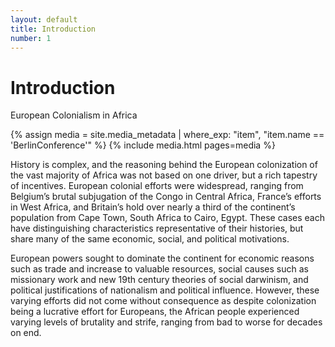 ```yaml
---
layout: default
title: Introduction 
number: 1
---
```

# Introduction
European Colonialism in Africa

{% assign media = site.media_metadata | where_exp: "item", "item.name == 'BerlinConference'" %}
{% include media.html pages=media %}


History is complex, and the reasoning behind the European colonization of the vast majority of Africa was not based on one driver, but a rich tapestry of incentives. European colonial efforts were widespread, ranging from Belgium’s brutal subjugation of the Congo in Central Africa, France’s efforts in West Africa, and Britain’s hold over nearly a third of the continent’s population from Cape Town, South Africa to Cairo, Egypt. These cases each have distinguishing characteristics representative of their histories, but share many of the same economic, social, and political motivations. 

European powers sought to dominate the continent for economic reasons such as trade and increase to valuable resources, social causes such as missionary work and new 19th century theories of social darwinism, and political justifications of nationalism and political influence. However, these varying efforts did not come without consequence as despite colonization being a lucrative effort for Europeans, the African people experienced varying levels of brutality and strife, ranging from bad to worse for decades on end. 


[^1]: First example footnote. View other pages to see sample methods of working with Markdown.
[^2]: I copied this text from this [website](https://www.lipsum.com/feed/html) 
